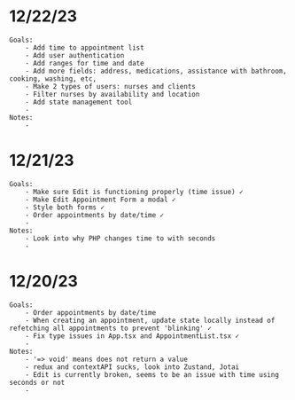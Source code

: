 # 12/22/23
    Goals:
        - Add time to appointment list
        - Add user authentication
        - Add ranges for time and date
        - Add more fields: address, medications, assistance with bathroom, cooking, washing, etc,
        - Make 2 types of users: nurses and clients
        - Filter nurses by availability and location
        - Add state management tool
        -
    Notes:
        -

# 12/21/23
    Goals:
        - Make sure Edit is functioning properly (time issue) ✓
        - Make Edit Appointment Form a modal ✓
        - Style both forms ✓
        - Order appointments by date/time ✓
        -
    Notes:
        - Look into why PHP changes time to with seconds
        -

# 12/20/23
    Goals:
        - Order appointments by date/time
        - When creating an appointment, update state locally instead of refetching all appointments to prevent 'blinking' ✓
        - Fix type issues in App.tsx and AppointmentList.tsx ✓
        -
    Notes:
        - '=> void' means does not return a value
        - redux and contextAPI sucks, look into Zustand, Jotai
        - Edit is currently broken, seems to be an issue with time using seconds or not
        -
